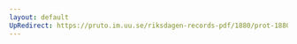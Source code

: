 ```yaml
---
layout: default
UpRedirect: https://pruto.im.uu.se/riksdagen-records-pdf/1880/prot-1880--ak--056.pdf
---
```

